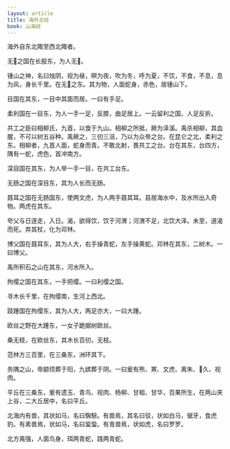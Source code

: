 ```yaml
---
layout: article
title: 海外北经
book: 山海经
---
```


海外自东北陬至西北陬者。

无𦜹之国在长股东，为人无𦜹。

锺山之神，名曰烛阴，视为昼，暝为夜，吹为冬，呼为夏，不饮，不食，不息，息为风，身长千里。在无𦜹之东。其为物，人面蛇身，赤色，居锺山下。

目国在其东，一目中其面而居。一曰有手足。

柔利国在一目东，为人一手一足，反膝，曲足居上。一云留利之国，人足反折。

共工之臣曰相柳氏，九首，以食于九山。相柳之所抵，厥为泽溪。禹杀相柳，其血腥，不可以树五谷种。禹厥之，三仞三沮，乃以为众帝之台。在昆仑之北，柔利之东。相柳者，九首人面，蛇身而青。不敢北射，畏共工之台。台在其东，台四方，隅有一蛇，虎色，首冲南方。

深目国在其东，为人举一手一目，在共工台东。

无肠之国在深目东，其为人长而无肠。

聂耳之国在无肠国东，使两文虎，为人两手聂其耳。县居海水中，及水所出入奇物。两虎在其东。

夸父与日逐走，入日。渴，欲得饮，饮于河渭；河渭不足，北饮大泽。未至，道渴而死。弃其杖，化为邓林。

博父国在聂耳东，其为人大，右手操青蛇，左手操黄蛇。邓林在其东，二树木。一曰博父。

禹所积石之山在其东，河水所入。

拘缨之国在其东，一手把缨。一曰利缨之国。

寻木长千里，在拘缨南，生河上西北。

跂踵国在拘缨东，其为人大，两足亦大，一曰大踵。

欧丝之野在大踵东，一女子跪据树欧丝。

桑无枝，在欧丝东，其木长百仞，无枝。

范林方三百里，在三桑东，洲环其下。

务隅之山，帝颛顼葬于阳，九嫔葬于阴。一曰爰有熊、罴、文虎、离朱、𩿨久、视肉。

平丘在三桑东，爰有遗玉、青鸟、视肉、杨柳、甘柤、甘华，百果所生，在两山夹上谷，二大丘居中，名曰平丘。

北海内有兽，其状如马，名曰騊駼。有兽焉，其名曰驳，状如白马，锯牙，食虎豹。有素兽焉，状如马，名曰蛩蛩。有青兽焉，状如虎，名曰罗罗。

北方禺强，人面鸟身，珥两青蛇，践两青蛇。

